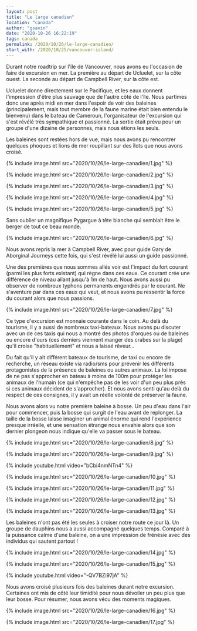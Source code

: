 ```yaml
---
layout: post
title: "Le large canadien"
location: "canada"
author: "gsavin"
date: "2020-10-26 16:22:19"
tags: canada
permalink: /2020/10/26/le-large-canadien/
start_with: /2020/10/25/vancouver-island/
---
```

Durant notre roadtrip sur l'île de Vancouver, nous avons eu l'occasion de faire de excursion en mer. La première au départ de Ucluelet, sur la côte ouest. La seconde au départ de Campbell River, sur la côte est.

Ucluelet donne directement sur le Pacifique, et les eaux donnent l'impression d'être plus sauvage que de l'autre côté de l'île. Nous partîmes donc une après midi en mer dans l'espoir de voir des baleines (principalement, mais tout membre de la faune marine était bien entendu le bienvenu) dans le bateau de Cameroun, l'organisateur de l'excursion qui s'est révélé très sympathique et passionné. La sortie était prévu pour un groupe d'une dizaine de personnes, mais nous étions les seuls.

Les baleines sont restées hors de vue, mais nous avons pu rencontrer quelques phoques et lions de mer roupillant sur des îlots que nous avons croisé.

{% include image.html src="2020/10/26/le-large-canadien/1.jpg" %}

{% include image.html src="2020/10/26/le-large-canadien/2.jpg" %}

{% include image.html src="2020/10/26/le-large-canadien/3.jpg" %}

{% include image.html src="2020/10/26/le-large-canadien/4.jpg" %}

{% include image.html src="2020/10/26/le-large-canadien/5.jpg" %}

Sans oublier un magnifique Pygargue à tête blanche qui semblait être le berger de tout ce beau monde.

{% include image.html src="2020/10/26/le-large-canadien/6.jpg" %}

Nous avons repris la mer à Campbell River, avec pour guide Gary de Aborginal Journeys cette fois, qui s'est révélé lui aussi un guide passionné.

Une des premières que nous sommes allés voir est l'impact du fort courant (parmi les plus forts existant) qui règne dans ces eaux. Ce courant crée une différence de niveau allant jusqu'à 1m de haut. Nous avons aussi pu observer de nombreux typhons permanents engendrés par le courant. Ne s'aventure par dans ces eaux qui veut, et nous avons pu ressentir la force du courant alors que nous passions.

{% include image.html src="2020/10/26/le-large-canadien/7.jpg" %}

Ce type d'excursion est monnaie courante dans le coin. Au delà du tourisme, il y a aussi de nombreux taxi-bateaux. Nous avons pu discuter avec un de ces taxis qui nous a montré des photos d'orques ou de baleines ou encore d'ours (ces derniers viennent manger des crabes sur la plage) qu'il croise "habituellement" et nous a laissé rêveur...

Du fait qu'il y ait différent bateaux de tourisme, de taxi ou encore de recherche, un réseau existe via radio/sms pour prévenir les différents protagonistes de la présence de baleines ou autres animaux. La loi impose de ne pas s'approcher en bateau à moins de 100m pour protéger les animaux de l'humain (ce qui n'empêche pas de les voir d'un peu plus près si ces animaux décident de s'approcher). Et nous avons senti qu'au delà du respect de ces consignes, il y avait un réelle volonté de préserver la faune.

Nous avons alors vu notre première baleine à bosse. Un peu d'eau dans l'air pour commencer, puis la bosse qui surgit de l'eau avant de replonger. La taille de la bosse laisse imaginer un animal énorme qui rend l'expérience presque irréelle, et une sensation étrange nous envahie alors que son dernier plongeon nous indique qu'elle va passer sous le bateau.

{% include image.html src="2020/10/26/le-large-canadien/8.jpg" %}

{% include image.html src="2020/10/26/le-large-canadien/9.jpg" %}

{% include youtube.html video="bCbi4nmNTn4" %}

{% include image.html src="2020/10/26/le-large-canadien/10.jpg" %}

{% include image.html src="2020/10/26/le-large-canadien/11.jpg" %}

{% include image.html src="2020/10/26/le-large-canadien/12.jpg" %}

{% include image.html src="2020/10/26/le-large-canadien/13.jpg" %}

Les baleines n'ont pas été les seules à croiser notre route ce jour là. Un groupe de dauphins nous a aussi accompagné quelques temps. Comparé à la puissance calme d'une baleine, on a une impression de frénésie avec des individus qui sautent partout !

{% include image.html src="2020/10/26/le-large-canadien/14.jpg" %}

{% include image.html src="2020/10/26/le-large-canadien/15.jpg" %}

{% include youtube.html video="-QV7BZi97jA" %}

Nous avons croisé plusieurs fois des baleines durant notre excursion. Certaines ont mis de côté leur timidité pour nous dévoiler un peu plus que leur bosse. Pour résumer, nous avons vécu des moments magiques.

{% include image.html src="2020/10/26/le-large-canadien/16.jpg" %}

{% include image.html src="2020/10/26/le-large-canadien/17.jpg" %}
